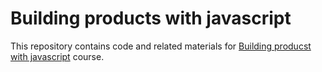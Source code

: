 # Building products with javascript

This repository contains code and related materials for [Building producst with javascript](https://www.youtube.com/playlist?list=PL_gX69xPLi-ljVdNhspjZUlPmBNjRgD2X) course.